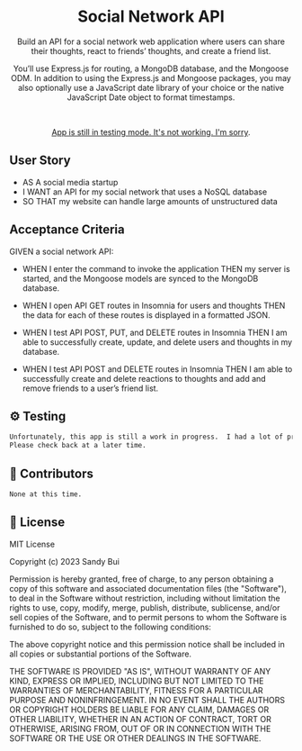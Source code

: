 <h1 align="center">Social Network API</h1>

<div align="center">

Build an API for a social network web application where users can share their thoughts,
react to friends’ thoughts, and create a friend list.

You’ll use Express.js for routing, a MongoDB database, and the Mongoose ODM. In addition to
using the Express.js and Mongoose packages, you may also optionally use a JavaScript date
library of your choice or the native JavaScript Date object to format timestamps.

</div>

<br> <!-- Double line break for creating a line break -->

<p align="center"><a href="XXX">App is still in testing mode. It's not working.  I'm sorry</a>.</p>

## User Story

- AS A social media startup
- I WANT an API for my social network that uses a NoSQL database
- SO THAT my website can handle large amounts of unstructured data

## Acceptance Criteria

GIVEN a social network API:

- WHEN I enter the command to invoke the application
  THEN my server is started, and the Mongoose models are synced to the MongoDB database.

- WHEN I open API GET routes in Insomnia for users and thoughts
  THEN the data for each of these routes is displayed in a formatted JSON.

- WHEN I test API POST, PUT, and DELETE routes in Insomnia
  THEN I am able to successfully create, update, and delete users and thoughts in my database.

- WHEN I test API POST and DELETE routes in Insomnia
  THEN I am able to successfully create and delete reactions to thoughts and add and remove friends
  to a user’s friend list.

## ⚙️ Testing

```sh
Unfortunately, this app is still a work in progress.  I had a lot of problems with the app itself.
Please check back at a later time.
```

## 🤝 Contributors

```sh
None at this time.
```

## 📝 License

MIT License

Copyright (c) 2023 Sandy Bui

Permission is hereby granted, free of charge, to any person obtaining a copy of this software and associated documentation files (the "Software"), to deal in the Software without restriction, including without limitation the rights to use, copy, modify, merge, publish, distribute, sublicense, and/or sell copies of the Software, and to permit persons to whom the Software is furnished to do so, subject to the following conditions:

The above copyright notice and this permission notice shall be included in all copies or substantial portions of the Software.

THE SOFTWARE IS PROVIDED "AS IS", WITHOUT WARRANTY OF ANY KIND, EXPRESS OR IMPLIED, INCLUDING BUT NOT LIMITED TO THE WARRANTIES OF MERCHANTABILITY, FITNESS FOR A PARTICULAR PURPOSE AND NONINFRINGEMENT. IN NO EVENT SHALL THE AUTHORS OR COPYRIGHT HOLDERS BE LIABLE FOR ANY CLAIM, DAMAGES OR OTHER LIABILITY, WHETHER IN AN ACTION OF CONTRACT, TORT OR OTHERWISE, ARISING FROM, OUT OF OR IN CONNECTION WITH THE SOFTWARE OR THE USE OR OTHER DEALINGS IN THE SOFTWARE.
